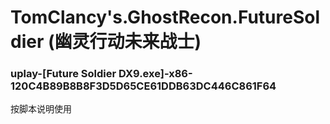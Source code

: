 # TomClancy's.GhostRecon.FutureSoldier (幽灵行动未来战士)

### uplay-[Future Soldier DX9.exe]-x86-120C4B89B8B8F3D5D65CE61DDB63DC446C861F64
按脚本说明使用